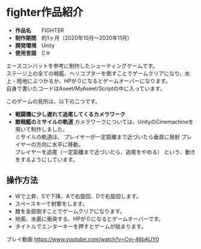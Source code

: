 # fighter作品紹介
- **作品名**　　FIGHTER
- **制作期間**　約1ヶ月（2020年10月〜2020年11月）
- **開発環境**　Unity
- **使用言語**　C＃

エースコンバットを参考に制作したシューティングゲームです。<br>
ステージ上の全ての戦艦、ヘリコプターを倒すことでゲームクリアになり、水上・陸地にぶつかるか、HPが０になるとゲームオーバーになります。<br>
自身で書いたコードはAseet/MyAseet/Scriptの中に入っています。<br>

このゲームの見所は、以下の二つです。
- **戦闘機に少し遅れて追尾してくるカメラワーク**
- **敵戦艦のミサイルの軌道**
カメラワークについては、UnityのCinemachineを用いて制作しました。<br>
ミサイルの軌道は、
プレイヤーが一定距離まで近づいたら垂直に発射
プレイヤーの方向に水平に移動。<br>
プレイヤーを追尾（一定距離まで近づいたら、追尾をやめる）
という、動きをするようにしています。


## 操作方法<br>
- Wで上昇、Sで下降、Aで右旋回、Dで右旋回します。
- スペースキーで射撃をします。
- 敵を全部倒すことでゲームクリアになります。
- 地面、水面に衝突する、HPが０になるとゲームオーバーです。
- タイトルでエンターキーを押すとゲームが始まります。

プレイ動画
https://www.youtube.com/watch?v=Cyi-46bAUY0

